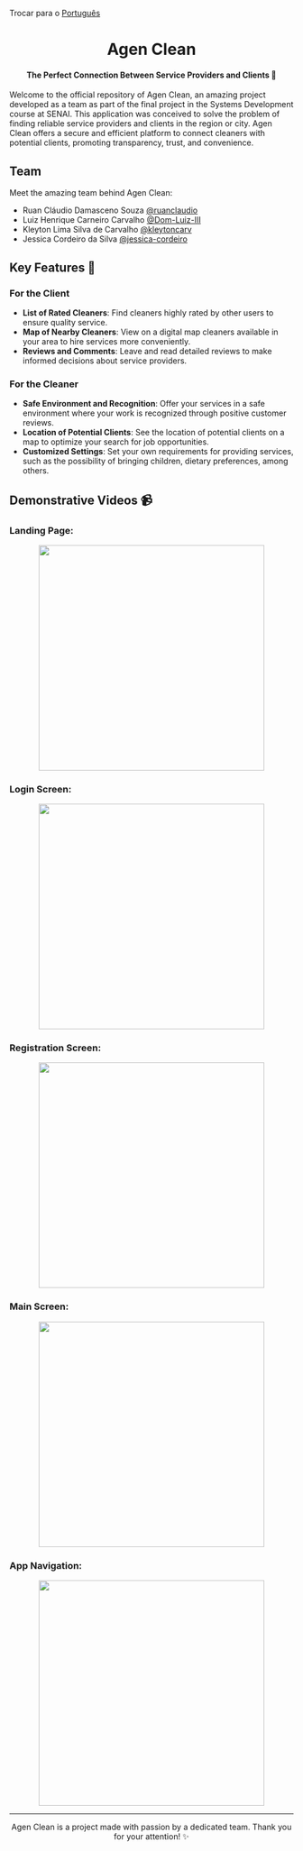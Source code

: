 Trocar para o [Português](README.md)

<div align="center">
<h1>Agen Clean</h1> 
<h4>The Perfect Connection Between Service Providers and Clients 🌟</h4> 
</div>

Welcome to the official repository of Agen Clean, an amazing project developed as a team as part of the final project in the Systems Development course at SENAI. This application was conceived to solve the problem of finding reliable service providers and clients in the region or city. Agen Clean offers a secure and efficient platform to connect cleaners with potential clients, promoting transparency, trust, and convenience.

## Team

Meet the amazing team behind Agen Clean:

- Ruan Cláudio Damasceno Souza [@ruanclaudio](https://github.com/ruanclaudio)
- Luiz Henrique Carneiro Carvalho [@Dom-Luiz-III](https://github.com/Dom-Luiz-III)
- Kleyton Lima Silva de Carvalho [@kleytoncarv](https://github.com/kleytoncarv)
- Jessica Cordeiro da Silva [@jessica-cordeiro](https://www.linkedin.com/in/jessica-cordeiro-744193239/)

## Key Features 🚀

### For the Client

- **List of Rated Cleaners**: Find cleaners highly rated by other users to ensure quality service.
- **Map of Nearby Cleaners**: View on a digital map cleaners available in your area to hire services more conveniently.
- **Reviews and Comments**: Leave and read detailed reviews to make informed decisions about service providers.

### For the Cleaner

- **Safe Environment and Recognition**: Offer your services in a safe environment where your work is recognized through positive customer reviews.
- **Location of Potential Clients**: See the location of potential clients on a map to optimize your search for job opportunities.
- **Customized Settings**: Set your own requirements for providing services, such as the possibility of bringing children, dietary preferences, among others.

## Demonstrative Videos 📹

### Landing Page:

<div align="center">
  <img src="./github_readme_assets/landing-page.gif" width="400">
</div>

### Login Screen:

<div align="center">
  <img src="./github_readme_assets/realizando-login.gif" width="400">
</div>

### Registration Screen:

<div align="center">
  <img src="./github_readme_assets/realizando-cadastro.gif" width="400">
</div>

### Main Screen:

<div align="center">
  <img src="./github_readme_assets/home-page.gif" width="400">
</div>

### App Navigation:

<div align="center">
  <img src="./github_readme_assets/demonstrando-app.gif" width="400">
</div>

---

<p align="center">
Agen Clean is a project made with passion by a dedicated team. Thank you for your attention! ✨
</p>
